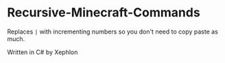 # Recursive-Minecraft-Commands
Replaces `|` with incrementing numbers so you don't need to copy paste as much.


Written in C# by Xephlon
